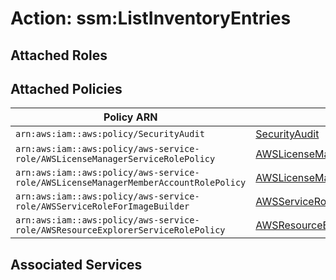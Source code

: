 # Action: ssm:ListInventoryEntries

## Attached Roles

## Attached Policies

| Policy ARN | Policy Name |
|------------|-------------|
| `arn:aws:iam::aws:policy/SecurityAudit` | [SecurityAudit](../policies.md#securityaudit) |
| `arn:aws:iam::aws:policy/aws-service-role/AWSLicenseManagerServiceRolePolicy` | [AWSLicenseManagerServiceRolePolicy](../policies.md#awslicensemanagerservicerolepolicy) |
| `arn:aws:iam::aws:policy/aws-service-role/AWSLicenseManagerMemberAccountRolePolicy` | [AWSLicenseManagerMemberAccountRolePolicy](../policies.md#awslicensemanagermemberaccountrolepolicy) |
| `arn:aws:iam::aws:policy/aws-service-role/AWSServiceRoleForImageBuilder` | [AWSServiceRoleForImageBuilder](../policies.md#awsserviceroleforimagebuilder) |
| `arn:aws:iam::aws:policy/aws-service-role/AWSResourceExplorerServiceRolePolicy` | [AWSResourceExplorerServiceRolePolicy](../policies.md#awsresourceexplorerservicerolepolicy) |

## Associated Services

